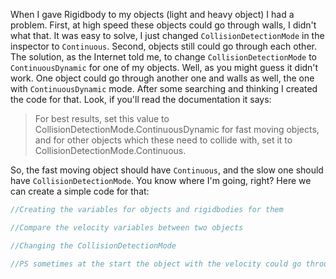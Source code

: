 When I gave Rigidbody to my objects (light and heavy object) I had a problem.
First, at high speed these objects could go through walls, I didn't what that. 
It was easy to solve, I just changed `CollisionDetectionMode` in the inspector to `Continuous`.
Second, objects still could go through each other. The solution, as the Internet told me, to change `CollisionDetectionMode` to `ContinuousDynamic` for one of my objects. 
Well, as you might guess it didn't work. One object could go through another one and walls as well, the one with `ContinuousDynamic` mode.
After some searching and thinking I created the code for that.
Look, if you'll read the documentation it says: 
>For best results, set this value to CollisionDetectionMode.ContinuousDynamic for fast moving objects, and for other objects which these need to collide with, set it to CollisionDetectionMode.Continuous.

So, the fast moving object should have `Continuous`, and the slow one should have `CollisionDetectionMode`. You know where I'm going, right?
Here we can create a simple code for that:
``` C#
//Creating the variables for objects and rigidbodies for them

//Compare the velocity variables between two objects

//Changing the CollisionDetectionMode

//PS sometimes at the start the object with the velocity could go through another, so I made a default state when the velocities of the objects are the same.
```
